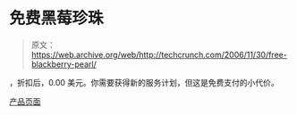 # 免费黑莓珍珠 

> 原文：<https://web.archive.org/web/http://techcrunch.com/2006/11/30/free-blackberry-pearl/>

，折扣后，0.00 美元。你需要获得新的服务计划，但这是免费支付的小代价。

[产品页面](https://web.archive.org/web/20201026111014/http://www.amazon.com/BlackBerry-8100-Pearl-Phone-T-Mobile/dp/B000ID10JE/sr=8-1/qid=1164937658/ref=pd_bbs_sr_1/002-3373097-0090419?ie=UTF8&s=wireless)